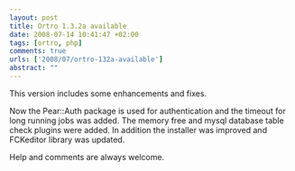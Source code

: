 ```yaml
--- 
layout: post
title: Ortro 1.3.2a available
date: 2008-07-14 10:41:47 +02:00
tags: [ortro, php]
comments: true
urls: ['2008/07/ortro-132a-available']
abstract: ""
---
```

This version includes some enhancements and fixes.

Now the Pear::Auth package is used for authentication and the timeout for long running jobs was added.
The memory free and mysql database table check plugins were added.
In addition the installer was improved and FCKeditor library was updated.

Help and comments are always welcome.
